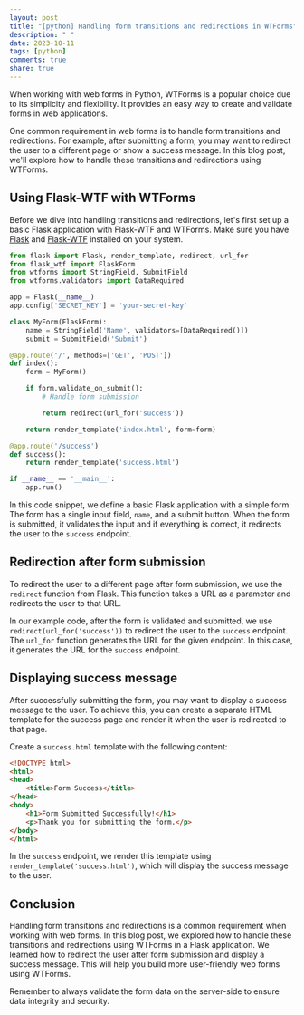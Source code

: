 ```yaml
---
layout: post
title: "[python] Handling form transitions and redirections in WTForms"
description: " "
date: 2023-10-11
tags: [python]
comments: true
share: true
---
```


When working with web forms in Python, WTForms is a popular choice due to its simplicity and flexibility. It provides an easy way to create and validate forms in web applications.

One common requirement in web forms is to handle form transitions and redirections. For example, after submitting a form, you may want to redirect the user to a different page or show a success message. In this blog post, we'll explore how to handle these transitions and redirections using WTForms.

## Using Flask-WTF with WTForms

Before we dive into handling transitions and redirections, let's first set up a basic Flask application with Flask-WTF and WTForms. Make sure you have [Flask](https://flask.palletsprojects.com/) and [Flask-WTF](https://flask-wtf.readthedocs.io/) installed on your system.

```python
from flask import Flask, render_template, redirect, url_for
from flask_wtf import FlaskForm
from wtforms import StringField, SubmitField
from wtforms.validators import DataRequired

app = Flask(__name__)
app.config['SECRET_KEY'] = 'your-secret-key'

class MyForm(FlaskForm):
    name = StringField('Name', validators=[DataRequired()])
    submit = SubmitField('Submit')

@app.route('/', methods=['GET', 'POST'])
def index():
    form = MyForm()

    if form.validate_on_submit():
        # Handle form submission

        return redirect(url_for('success'))

    return render_template('index.html', form=form)

@app.route('/success')
def success():
    return render_template('success.html')

if __name__ == '__main__':
    app.run()
```

In this code snippet, we define a basic Flask application with a simple form. The form has a single input field, `name`, and a submit button. When the form is submitted, it validates the input and if everything is correct, it redirects the user to the `success` endpoint.

## Redirection after form submission

To redirect the user to a different page after form submission, we use the `redirect` function from Flask. This function takes a URL as a parameter and redirects the user to that URL.

In our example code, after the form is validated and submitted, we use `redirect(url_for('success'))` to redirect the user to the `success` endpoint. The `url_for` function generates the URL for the given endpoint. In this case, it generates the URL for the `success` endpoint.

## Displaying success message

After successfully submitting the form, you may want to display a success message to the user. To achieve this, you can create a separate HTML template for the success page and render it when the user is redirected to that page.

Create a `success.html` template with the following content:

```html
<!DOCTYPE html>
<html>
<head>
    <title>Form Success</title>
</head>
<body>
    <h1>Form Submitted Successfully!</h1>
    <p>Thank you for submitting the form.</p>
</body>
</html>
```

In the `success` endpoint, we render this template using `render_template('success.html')`, which will display the success message to the user.

## Conclusion

Handling form transitions and redirections is a common requirement when working with web forms. In this blog post, we explored how to handle these transitions and redirections using WTForms in a Flask application. We learned how to redirect the user after form submission and display a success message. This will help you build more user-friendly web forms using WTForms.

Remember to always validate the form data on the server-side to ensure data integrity and security.